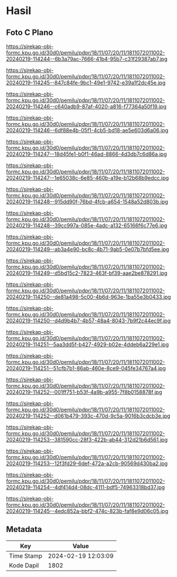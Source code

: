 # Hasil

## Foto C Plano

https://sirekap-obj-formc.kpu.go.id/30d0/pemilu/pdpr/18/11/07/20/11/1811072011002-20240219-114244--6b3a79ac-7666-41b4-95b7-c31f29387ab7.jpg

https://sirekap-obj-formc.kpu.go.id/30d0/pemilu/pdpr/18/11/07/20/11/1811072011002-20240219-114245--847c84fe-9bc1-49e1-9742-e39a1f2dc45e.jpg

https://sirekap-obj-formc.kpu.go.id/30d0/pemilu/pdpr/18/11/07/20/11/1811072011002-20240219-114246--c640adb9-87af-4020-a816-f77364a50f19.jpg

https://sirekap-obj-formc.kpu.go.id/30d0/pemilu/pdpr/18/11/07/20/11/1811072011002-20240219-114246--6df88e4b-05f1-4cb5-bd18-ae5e603d6a06.jpg

https://sirekap-obj-formc.kpu.go.id/30d0/pemilu/pdpr/18/11/07/20/11/1811072011002-20240219-114247--18d45fe1-b0f1-46ad-8866-4d3db7c6d86a.jpg

https://sirekap-obj-formc.kpu.go.id/30d0/pemilu/pdpr/18/11/07/20/11/1811072011002-20240219-114247--1e65038c-6e85-460b-a19e-b12b68b9edcc.jpg

https://sirekap-obj-formc.kpu.go.id/30d0/pemilu/pdpr/18/11/07/20/11/1811072011002-20240219-114248--915dd90f-76bd-4fcb-a654-1548a52d803b.jpg

https://sirekap-obj-formc.kpu.go.id/30d0/pemilu/pdpr/18/11/07/20/11/1811072011002-20240219-114248--39cc997a-085e-4adc-a132-65166f6c77e6.jpg

https://sirekap-obj-formc.kpu.go.id/30d0/pemilu/pdpr/18/11/07/20/11/1811072011002-20240219-114249--ab3a4e90-bc8c-4b71-9ab5-0e07b7bfd5ee.jpg

https://sirekap-obj-formc.kpu.go.id/30d0/pemilu/pdpr/18/11/07/20/11/1811072011002-20240219-114249--d5bd15c2-7823-463f-bf39-aae2be878291.jpg

https://sirekap-obj-formc.kpu.go.id/30d0/pemilu/pdpr/18/11/07/20/11/1811072011002-20240219-114250--de81a498-5c00-4b6d-963e-1ba55e3b0433.jpg

https://sirekap-obj-formc.kpu.go.id/30d0/pemilu/pdpr/18/11/07/20/11/1811072011002-20240219-114250--d4d9b4b7-4b57-48a4-8043-7b9f2c44ec9f.jpg

https://sirekap-obj-formc.kpu.go.id/30d0/pemilu/pdpr/18/11/07/20/11/1811072011002-20240219-114251--5aa3dd5f-b427-4929-b02e-4ddeb6a229e1.jpg

https://sirekap-obj-formc.kpu.go.id/30d0/pemilu/pdpr/18/11/07/20/11/1811072011002-20240219-114251--51cfb7b1-86ab-460e-8ce9-045fe34767a4.jpg

https://sirekap-obj-formc.kpu.go.id/30d0/pemilu/pdpr/18/11/07/20/11/1811072011002-20240219-114252--001ff751-b53f-4a9b-a955-7f8b0158878f.jpg

https://sirekap-obj-formc.kpu.go.id/30d0/pemilu/pdpr/18/11/07/20/11/1811072011002-20240219-114252--d061b479-393c-470d-9c5a-9016b3cdcb3e.jpg

https://sirekap-obj-formc.kpu.go.id/30d0/pemilu/pdpr/18/11/07/20/11/1811072011002-20240219-114253--381590cc-28f3-422b-ab44-312d21b6d561.jpg

https://sirekap-obj-formc.kpu.go.id/30d0/pemilu/pdpr/18/11/07/20/11/1811072011002-20240219-114253--12f3fd29-6def-472a-a2cb-90569d430ba2.jpg

https://sirekap-obj-formc.kpu.go.id/30d0/pemilu/pdpr/18/11/07/20/11/1811072011002-20240219-114254--4df414d4-08dc-4111-bdf5-74963318bd37.jpg

https://sirekap-obj-formc.kpu.go.id/30d0/pemilu/pdpr/18/11/07/20/11/1811072011002-20240219-114245--4edc852a-bbf2-474c-823b-faf8e9d06c05.jpg


## Metadata

| Key        | Value               |
| ---------- | ------------------- |
| Time Stamp | 2024-02-19 12:03:09 |
| Kode Dapil | 1802                |




